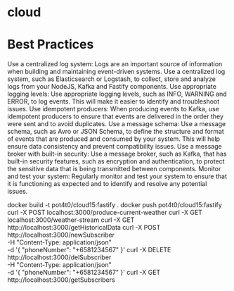 # cloud

# Best Practices

Use a centralized log system: Logs are an important source of information when building and maintaining event-driven systems. Use a centralized log system, such as Elasticsearch or Logstash, to collect, store and analyze logs from your NodeJS, Kafka and Fastify components.
Use appropriate logging levels: Use appropriate logging levels, such as INFO, WARNING and ERROR, to log events. This will make it easier to identify and troubleshoot issues.
Use idempotent producers: When producing events to Kafka, use idempotent producers to ensure that events are delivered in the order they were sent and to avoid duplicates.
Use a message schema: Use a message schema, such as Avro or JSON Schema, to define the structure and format of events that are produced and consumed by your system. This will help ensure data consistency and prevent compatibility issues.
Use a message broker with built-in security: Use a message broker, such as Kafka, that has built-in security features, such as encryption and authentication, to protect the sensitive data that is being transmitted between components.
Monitor and test your system: Regularly monitor and test your system to ensure that it is functioning as expected and to identify and resolve any potential issues.

docker build -t pot4t0/cloud15:fastify .
docker push pot4t0/cloud15:fastify
curl -X POST localhost:3000/produce-current-weather
curl -X GET localhost:3000/weather-stream
curl -X GET http://localhost:3000/getHistoricalData
curl -X POST http://localhost:3000/newSubscriber \
-H "Content-Type: application/json" \
-d '{
"phoneNumber": "+6581234567"
}'
curl -X DELETE http://localhost:3000/delSubscriber \
-H "Content-Type: application/json" \
-d '{
"phoneNumber": "+6581234567"
}'
curl -X GET http://localhost:3000/getSubscribers
